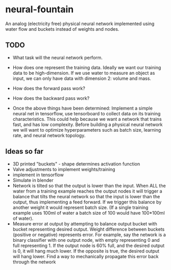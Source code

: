 # neural-fountain
An analog (electricity free) physical neural network implemented using water flow and buckets instead of weights and nodes.

## TODO

* What task will the neural network perform.

* How does one represent the training data. Ideally we want our training data to be high-dimension. If we use water to measure an object as input, we can only have data with dimension 2: volume and mass.

* How does the forward pass work?

* How does the backward pass work?

* Once the above things have been determined: Implement a simple neural net in tensorflow, use tensorboard to collect data on its training characteristics. This could help because we want a network that trains fast, and has low complexity. Before building a physical neural network we will want to optimize hyperparameters such as batch size, learning rate, and neural network topology. 


## Ideas so far

* 3D printed "buckets" - shape determines activation function
* Valve adjustments to implement weights/training
* implement in tensorflow
* Simulate in blender
* Network is tilted so that the output is lower than the input. When ALL the water from a training example reaches the output nodes it will trigger a balance that tilts the neural network so that the input is lower than the output, thus implementing a feed forward. If we trigger this balance by another weight it would represent batch size. (If a single training example uses 100ml of water a batch size of 100 would have 100*100ml of water).
* Measure error at output by attempting to balance output bucket with bucket representing desired output. Weight difference between buckets (positive or negative) represents error. For example, say the network is a binary classifier with one output node, with empty representing 0 and full representing 1. If the output node is 60% full, and the desired output is 0, it will hang much lower. If the opposite is true, the desired output will hang lower. Find a way to mechanically propagate this error back through the network
